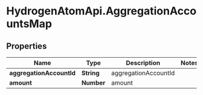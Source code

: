 # HydrogenAtomApi.AggregationAccountsMap

## Properties
Name | Type | Description | Notes
------------ | ------------- | ------------- | -------------
**aggregationAccountId** | **String** | aggregationAccountId | 
**amount** | **Number** | amount | 


